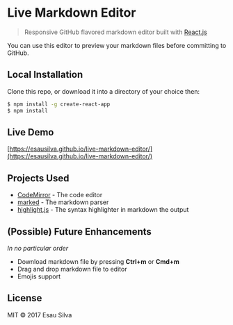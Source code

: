 # Live Markdown Editor

> Responsive GitHub flavored markdown editor built with [React.js](https://facebook.github.io/react/)

You can use this editor to preview your markdown files before committing to GitHub.

## Local Installation

 Clone this repo, or download it into a directory of your choice then:

 ```bash
 $ npm install -g create-react-app
 $ npm install
 ```
## Live Demo

[https://esausilva.github.io/live-markdown-editor/](https://esausilva.github.io/live-markdown-editor/)

## Projects Used

 * [CodeMirror](https://codemirror.net/) - The code editor
 * [marked](https://github.com/chjj/marked) - The markdown parser
 * [highlight.js](https://highlightjs.org/) - The syntax highlighter in markdown the output
 
## (Possible) Future Enhancements

_In no particular order_

 * Download markdown file by pressing **Ctrl+m** or **Cmd+m**
 * Drag and drop markdown file to editor
 * Emojis support

## License

MIT © 2017 Esau Silva
